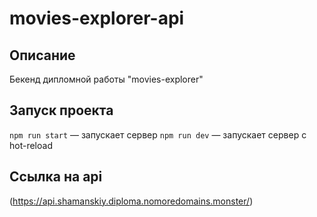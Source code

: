 # movies-explorer-api

## Описание

Бекенд дипломной работы "movies-explorer"

## Запуск проекта

`npm run start` — запускает сервер
`npm run dev` — запускает сервер с hot-reload

## Ссылка на api 

(https://api.shamanskiy.diploma.nomoredomains.monster/)
